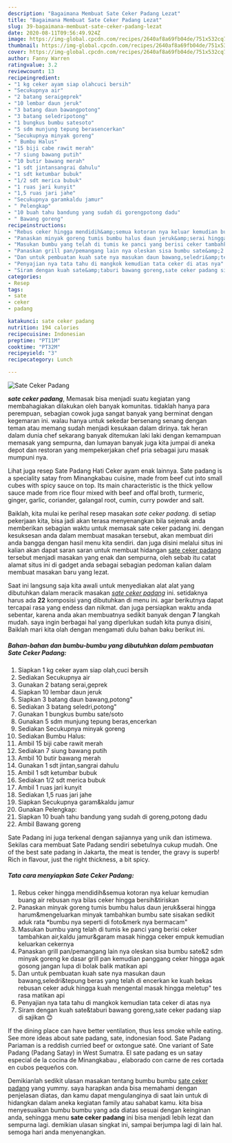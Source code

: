 ```yaml
---
description: "Bagaimana Membuat Sate Ceker Padang Lezat"
title: "Bagaimana Membuat Sate Ceker Padang Lezat"
slug: 39-bagaimana-membuat-sate-ceker-padang-lezat
date: 2020-08-11T09:56:49.924Z
image: https://img-global.cpcdn.com/recipes/2640af8a69fb04de/751x532cq70/sate-ceker-padang-foto-resep-utama.jpg
thumbnail: https://img-global.cpcdn.com/recipes/2640af8a69fb04de/751x532cq70/sate-ceker-padang-foto-resep-utama.jpg
cover: https://img-global.cpcdn.com/recipes/2640af8a69fb04de/751x532cq70/sate-ceker-padang-foto-resep-utama.jpg
author: Fanny Warren
ratingvalue: 3.2
reviewcount: 13
recipeingredient:
- "1 kg ceker ayam siap olahcuci bersih"
- "Secukupnya air"
- "2 batang seraigeprek"
- "10 lembar daun jeruk"
- "3 batang daun bawangpotong"
- "3 batang seledripotong"
- "1 bungkus bumbu satesoto"
- "5 sdm munjung tepung berasencerkan"
- "Secukupnya minyak goreng"
- " Bumbu Halus"
- "15 biji cabe rawit merah"
- "7 siung bawang putih"
- "10 butir bawang merah"
- "1 sdt jintansangrai dahulu"
- "1 sdt ketumbar bubuk"
- "1/2 sdt merica bubuk"
- "1 ruas jari kunyit"
- "1,5 ruas jari jahe"
- "Secukupnya garamkaldu jamur"
- " Pelengkap"
- "10 buah tahu bandung yang sudah di gorengpotong dadu"
- " Bawang goreng"
recipeinstructions:
- "Rebus ceker hingga mendidih&amp;semua kotoran nya keluar kemudian buang air rebusan nya bilas ceker hingga bersih&amp;tiriskan"
- "Panaskan minyak goreng tumis bumbu halus daun jeruk&amp;serai hingga harum&amp;mengeluarkan minyak tambahkan bumbu sate sisakan sedikit aduk rata *bumbu nya seperti di foto&amp;merk nya bermacam&#34;"
- "Masukan bumbu yang telah di tumis ke panci yang berisi ceker tambahkan air,kaldu jamur&amp;garam masak hingga ceker empuk kemudian keluarkan cekernya"
- "Panaskan grill pan/pemangang lain nya oleskan sisa bumbu sate&amp;2 sdm minyak goreng ke dasar grill pan kemudian panggang ceker hingga agak gosong jangan lupa di bolak balik matikan api"
- "Dan untuk pembuatan kuah sate nya masukan daun bawang,seledri&amp;tepung beras yang telah di encerkan ke kuah bekas rebusan ceker aduk hingga kuah mengental masak hingga meletup&#34; tes rasa matikan api"
- "Penyajian nya tata tahu di mangkok kemudian tata ceker di atas nya"
- "Siram dengan kuah sate&amp;taburi bawang goreng,sate ceker padang siap di sajikan 😊"
categories:
- Resep
tags:
- sate
- ceker
- padang

katakunci: sate ceker padang 
nutrition: 194 calories
recipecuisine: Indonesian
preptime: "PT11M"
cooktime: "PT32M"
recipeyield: "3"
recipecategory: Lunch

---
```



![Sate Ceker Padang](https://img-global.cpcdn.com/recipes/2640af8a69fb04de/751x532cq70/sate-ceker-padang-foto-resep-utama.jpg)

<b><i>sate ceker padang</i></b>, Memasak bisa menjadi suatu kegiatan yang membahagiakan dilakukan oleh banyak komunitas. tidaklah hanya para perempuan, sebagian cowok juga sangat banyak yang berminat dengan kegemaran ini. walau hanya untuk sekedar bersenang senang dengan teman atau memang sudah menjadi kesukaan dalam dirinya. tak heran dalam dunia chef sekarang banyak ditemukan laki laki dengan kemampuan memasak yang sempurna, dan lumayan banyak juga kita jumpai di aneka depot dan restoran yang mempekerjakan chef pria sebagai juru masak mumpuni nya.

Lihat juga resep Sate Padang Hati Ceker ayam enak lainnya. Sate padang is a speciality satay from Minangkabau cuisine, made from beef cut into small cubes with spicy sauce on top. Its main characteristic is the thick yellow sauce made from rice flour mixed with beef and offal broth, turmeric, ginger, garlic, coriander, galangal root, cumin, curry powder and salt.

Baiklah, kita mulai ke perihal resep masakan <i>sate ceker padang</i>. di setiap pekerjaan kita, bisa jadi akan terasa menyenangkan bila sejenak anda memberikan sebagian waktu untuk memasak sate ceker padang ini. dengan kesuksesan anda dalam membuat masakan tersebut, akan membuat diri anda bangga dengan hasil menu kita sendiri. dan juga disini melalui situs ini kalian akan dapat saran saran untuk membuat hidangan <u>sate ceker padang</u> tersebut menjadi masakan yang enak dan sempurna, oleh sebab itu catat alamat situs ini di gadget anda sebagai sebagian pedoman kalian dalam membuat masakan baru yang lezat.


Saat ini langsung saja kita awali untuk menyediakan alat alat yang dibutuhkan dalam meracik masakan <u><i>sate ceker padang</i></u> ini. setidaknya harus ada <b>22</b> komposisi yang dibutuhkan di menu ini. agar berikutnya dapat tercapai rasa yang endess dan nikmat. dan juga persiapkan waktu anda sebentar, karena anda akan membuatnya sedikit banyak dengan <b>7</b> langkah mudah. saya ingin berbagai hal yang diperlukan sudah kita punya disini, Baiklah mari kita olah dengan mengamati dulu bahan baku berikut ini.

<!--inarticleads1-->

##### Bahan-bahan dan bumbu-bumbu yang dibutuhkan dalam pembuatan Sate Ceker Padang:

1. Siapkan 1 kg ceker ayam siap olah,cuci bersih
1. Sediakan Secukupnya air
1. Gunakan 2 batang serai,geprek
1. Siapkan 10 lembar daun jeruk
1. Siapkan 3 batang daun bawang,potong&#34;
1. Sediakan 3 batang seledri,potong&#34;
1. Gunakan 1 bungkus bumbu sate/soto
1. Gunakan 5 sdm munjung tepung beras,encerkan
1. Sediakan Secukupnya minyak goreng
1. Sediakan  Bumbu Halus:
1. Ambil 15 biji cabe rawit merah
1. Sediakan 7 siung bawang putih
1. Ambil 10 butir bawang merah
1. Gunakan 1 sdt jintan,sangrai dahulu
1. Ambil 1 sdt ketumbar bubuk
1. Sediakan 1/2 sdt merica bubuk
1. Ambil 1 ruas jari kunyit
1. Sediakan 1,5 ruas jari jahe
1. Siapkan Secukupnya garam&amp;kaldu jamur
1. Gunakan  Pelengkap:
1. Siapkan 10 buah tahu bandung yang sudah di goreng,potong dadu
1. Ambil  Bawang goreng


Sate Padang ini juga terkenal dengan sajiannya yang unik dan istimewa. Sekilas cara membuat Sate Padang sendiri sebetulnya cukup mudah. One of the best sate padang in Jakarta, the meat is tender, the gravy is superb! Rich in flavour, just the right thickness, a bit spicy. 

<!--inarticleads2-->

##### Tata cara menyiapkan Sate Ceker Padang:

1. Rebus ceker hingga mendidih&amp;semua kotoran nya keluar kemudian buang air rebusan nya bilas ceker hingga bersih&amp;tiriskan
1. Panaskan minyak goreng tumis bumbu halus daun jeruk&amp;serai hingga harum&amp;mengeluarkan minyak tambahkan bumbu sate sisakan sedikit aduk rata *bumbu nya seperti di foto&amp;merk nya bermacam&#34;
1. Masukan bumbu yang telah di tumis ke panci yang berisi ceker tambahkan air,kaldu jamur&amp;garam masak hingga ceker empuk kemudian keluarkan cekernya
1. Panaskan grill pan/pemangang lain nya oleskan sisa bumbu sate&amp;2 sdm minyak goreng ke dasar grill pan kemudian panggang ceker hingga agak gosong jangan lupa di bolak balik matikan api
1. Dan untuk pembuatan kuah sate nya masukan daun bawang,seledri&amp;tepung beras yang telah di encerkan ke kuah bekas rebusan ceker aduk hingga kuah mengental masak hingga meletup&#34; tes rasa matikan api
1. Penyajian nya tata tahu di mangkok kemudian tata ceker di atas nya
1. Siram dengan kuah sate&amp;taburi bawang goreng,sate ceker padang siap di sajikan 😊


If the dining place can have better ventilation, thus less smoke while eating. See more ideas about sate padang, sate, indonesian food. Sate Padang Pariaman is a reddish curried beef or oxtongue saté. One variant of Sate Padang (Padang Satay) in West Sumatra. El sate padang es un satay especial de la cocina de Minangkabau , elaborado con carne de res cortada en cubos pequeños con. 

Demikianlah sedikit ulasan masakan tentang bumbu bumbu <u>sate ceker padang</u> yang yummy. saya harapkan anda bisa memahami dengan penjelasan diatas, dan kamu dapat mengulanginya di saat lain untuk di hidangkan dalam aneka kegiatan family atau sahabat kamu. kita bisa menyesuaikan bumbu bumbu yang ada diatas sesuai dengan keinginan anda, sehingga menu <b>sate ceker padang</b> ini bisa menjadi lebih lezat dan sempurna lagi. demikian ulasan singkat ini, sampai berjumpa lagi di lain hal. semoga hari anda menyenangkan.
